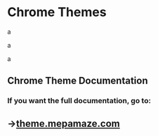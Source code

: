 # Chrome Themes


a

a

a



## Chrome Theme Documentation
### If you want the full documentation, go to: 

## ->[theme.mepamaze.com](https://theme.mepamaze.com)

